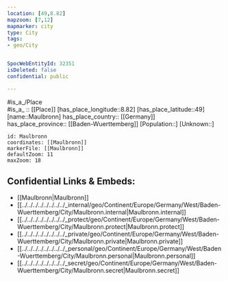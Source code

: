 ```yaml
---
location: [49,8.82] 
mapzoom: [7,12] 
mapmarker: city 
type: City
tags:
- geo/City


SpocWebEntityId: 32351
isDeleted: false
confidential: public

---
```

#is_a_/Place  
#is_a_ :: [[Place]] 
[has_place_longitude::8.82] 
[has_place_latitude::49] 
[name::Maulbronn] 
has_place_country:: [[Germany]]  
has_place_province:: [[Baden-Wuerttemberg]] 
[Population::] 
[Unknown::] 


```leaflet
id: Maulbronn
coordinates: [[Maulbronn]] 
markerFile: [[Maulbronn]] 
defaultZoom: 11 
maxZoom: 18
```


## Confidential Links & Embeds: 
- [[Maulbronn|Maulbronn]]  
- [[../../../../../../../../_internal/geo/Continent/Europe/Germany/West/Baden-Wuerttemberg/City/Maulbronn.internal|Maulbronn.internal]] 
- [[../../../../../../../../_protect/geo/Continent/Europe/Germany/West/Baden-Wuerttemberg/City/Maulbronn.protect|Maulbronn.protect]] 
- [[../../../../../../../../_private/geo/Continent/Europe/Germany/West/Baden-Wuerttemberg/City/Maulbronn.private|Maulbronn.private]] 
- [[../../../../../../../../_personal/geo/Continent/Europe/Germany/West/Baden-Wuerttemberg/City/Maulbronn.personal|Maulbronn.personal]] 
- [[../../../../../../../../_secret/geo/Continent/Europe/Germany/West/Baden-Wuerttemberg/City/Maulbronn.secret|Maulbronn.secret]] 
